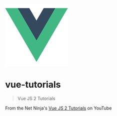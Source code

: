 ![Logo of the project](./img/vue_logo.png)

# vue-tutorials

>Vue JS 2 Tutorials

From the Net Ninja's [Vue JS 2 Tutorials](https://www.youtube.com/playlist?list=PL4cUxeGkcC9gQcYgjhBoeQH7wiAyZNrYa) on YouTube